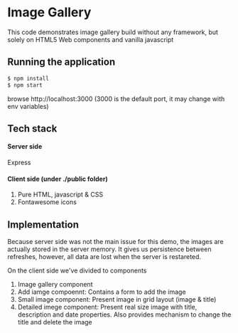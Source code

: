 # Image Gallery 

This code demonstrates image gallery build without any framework, but solely on HTML5 Web components and vanilla javascript

## Running the application
```bash
$ npm install
$ npm start
```  

browse http://localhost:3000 
(3000 is the default port, it may change with env variables)


## Tech stack 
    
  #### Server side 
   Express 
   
  #### Client side (under ./public folder)
   1. Pure HTML, javascript & CSS 
   2. Fontawesome icons    
    


## Implementation

Because server side was not the main issue for this demo, the images are actually stored in the server memory. 
It gives us persistence between refreshes, however, all data are lost when the server is restareted.

On the client side we've divided to components

1. Image gallery component
2. Add iamge compoennt: Contains a form to add the image 
3. Small image component: Present image in grid layout (image & title)
4. Detailed imege component: Present real size image with title, description and date properties.
    Also provides mechanism to change the title and delete the image
     
    